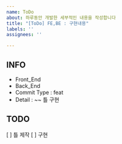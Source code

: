 ```yaml
---
name: ToDo
about: 하루동안 개발한 세부적인 내용을 작성합니다
title: "[ToDo] FE,BE : 구현내용"
labels: ''
assignees: ''

---
```


##  INFO
* Front_End
* Back_End
* Commit Type : feat
* Detail : ~~ 틀 구현

## TODO
[ ] 틀 제작
[ ] 구현
